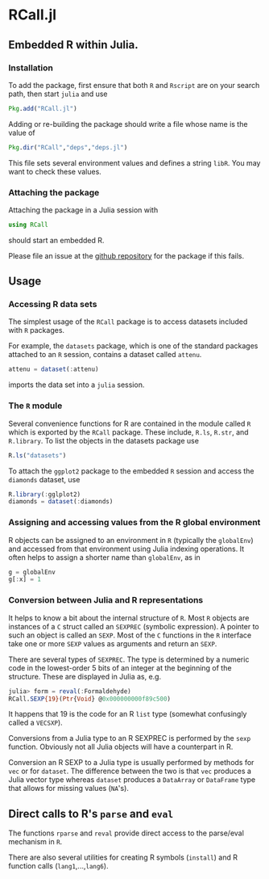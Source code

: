 # RCall.jl

## Embedded R within Julia.

### Installation
To add the package, first ensure that both `R` and `Rscript` are on your search path, then start
`julia` and use
```julia
Pkg.add("RCall.jl")
```

Adding or re-building the package should write a file whose name is the value of
```julia
Pkg.dir("RCall","deps","deps.jl")
```
This file sets several environment values and defines a string `libR`.  You may want to check these values.

### Attaching the package
Attaching the package in a Julia session with
```julia
using RCall
```
should start an embedded R.

Please file an issue at the [github repository](https://github.com/JuliaStats/RCall.jl) for the package if this fails.

## Usage

### Accessing R data sets

The simplest usage of the `RCall` package is to access datasets included with `R` packages.

For example, the `datasets` package, which is one of the standard packages attached to an `R` session, contains a dataset called `attenu`.
```julia
attenu = dataset(:attenu)
```
imports the data set into a `julia` session.

### The `R` module

Several convenience functions for R are contained in the module called `R` which is exported by the `RCall` package.  These include, `R.ls`, `R.str`, and `R.library`.  To list the objects in the datasets package use
```julia
R.ls("datasets")
```

To attach the `ggplot2` package to the embedded `R` session and access the `diamonds` dataset, use
```julia
R.library(:gglplot2)
diamonds = dataset(:diamonds)
```

### Assigning and accessing values from the R global environment

R objects can be assigned to an environment in `R` (typically the `globalEnv`) and accessed from that environment using Julia indexing operations.  It often helps to assign a shorter name than `globalEnv`, as in
```julia
g = globalEnv
g[:x] = 1
```

### Conversion between Julia and R representations

It helps to know a bit about the internal structure of `R`.
Most `R` objects are instances of a `C` struct called an `SEXPREC` (symbolic expression).  A pointer to such an object is called an `SEXP`.  Most of the `C` functions in the `R` interface take one or more `SEXP` values as arguments and return an `SEXP`.

There are several types of `SEXPREC`.  The type is determined by a numeric code in the lowest-order 5 bits of an integer at the beginning of the structure.  These are displayed in Julia as, e.g.
````julia
julia> form = reval(:Formaldehyde)
RCall.SEXP{19}(Ptr{Void} @0x000000000f89c500)
````
It happens that 19 is the code for an R `list` type (somewhat confusingly called a `VECSXP`).

Conversions from a Julia type to an R SEXPREC is performed by the `sexp` function.
Obviously not all Julia objects will have a counterpart in R.

Conversion an R SEXP to a Julia type is usually performed by methods for `vec` or for `dataset`.  The difference between the two is that `vec` produces a Julia vector type whereas `dataset` produces a `DataArray` or `DataFrame` type that allows for missing values (`NA`'s).

## Direct calls to R's `parse` and `eval`

The functions `rparse` and `reval` provide direct access to the parse/eval mechanism in `R`.

There are also several utilities for creating R symbols (`install`) and R function calls (`lang1`,...,`lang6`).

